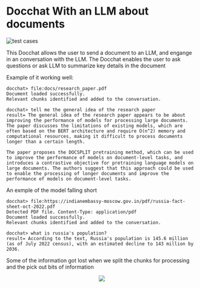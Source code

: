 # Docchat With an LLM about documents

![test cases](https://github.com/matthshiel/docchat/workflows/tests/badge.svg)

This Docchat allows the user to send a document to an LLM, and engange in an
conversation with the LLM. The Docchat enables the user to ask questions or ask 
LLM to summarize key details in the document




Example of it working well:
```
docchat> file:docs/research_paper.pdf
Document loaded successfully.
Relevant chunks identified and added to the conversation.
```
```
docchat> tell me the general idea of the research paper
result= The general idea of the research paper appears to be about improving the performance of models for processing large documents. The paper discusses the limitations of existing models, which are often based on the BERT architecture and require O(n^2) memory and computational resources, making it difficult to process documents longer than a certain length.

The paper proposes the DOCSPLIT pretraining method, which can be used to improve the performance of models on document-level tasks, and introduces a contrastive objective for pretraining language models on large documents. The authors suggest that this approach could be used to enable the processing of longer documents and improve the performance of models on document-level tasks.
```



An exmple of the model falling short 
```
docchat> file:https://indianembassy-moscow.gov.in/pdf/russia-fact-sheet-oct-2022.pdf
Detected PDF file. Content-Type: application/pdf
Document loaded successfully.
Relevant chunks identified and added to the conversation.
```
```
docchat> what is russia's population?
result= According to the text, Russia's population is 145.6 million (as of July 2022 census), with an estimated decline to 143 million by 2036.
```
Some of the information got lost when we split the chunks for processing and the pick out bits of information

<p align="center"><img src="/img/demo.gif?raw=true"/></p>
